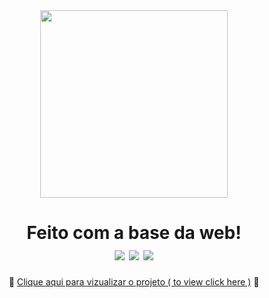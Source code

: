 <div align="center">
<img src="https://start.onebitcode.com/images/start-logoggg.png" width="300px">


<h1>Feito com a base da web!<br>
<img src="https://img.shields.io/badge/html5-%23E34F26.svg?style=for-the-badge&logo=html5&logoColor=white"/>
<img src="https://img.shields.io/badge/css3-%231572B6.svg?style=for-the-badge&logo=css3&logoColor=white"/>
<img src="https://img.shields.io/badge/javascript-%23323330.svg?style=for-the-badge&logo=javascript&logoColor=%23F7DF1E"/>
</h1>

📌 <a href="https://ingritedaiane.github.io/Calculadora-de-Gorjetas/"> Clique aqui para vizualizar o projeto ( to view click here )</a> 📌
</div>
